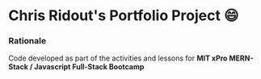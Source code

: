 # Chris Ridout's Portfolio Project :smile: #
### Rationale ###
Code developed as part of the activities and lessons for **MIT xPro MERN-Stack / Javascript Full-Stack Bootcamp**
